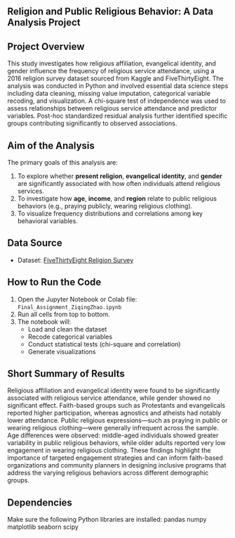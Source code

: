## Religion and Public Religious Behavior: A Data Analysis Project

## Project Overview

This study investigates how religious affiliation, evangelical identity, and gender influence the frequency of religious service attendance, using a 2016 religion survey dataset sourced from Kaggle and FiveThirtyEight.
The analysis was conducted in Python and involved essential data science steps including data cleaning, missing value imputation, categorical variable recoding, and visualization. A chi-square test of independence was used to assess relationships between religious service attendance and predictor variables. Post-hoc standardized residual analysis further identified specific groups contributing significantly to observed associations.

## Aim of the Analysis
The primary goals of this analysis are:
1. To explore whether **present religion**, **evangelical identity**, and **gender** are significantly associated with how often individuals attend religious services.
2. To investigate how **age**, **income**, and **region** relate to public religious behaviors (e.g., praying publicly, wearing religious clothing).
3. To visualize frequency distributions and correlations among key behavioral variables.

## Data Source
- Dataset: [FiveThirtyEight Religion Survey](https://raw.githubusercontent.com/psyzhao0122/Final-Assignment_Psych-Research/main/religion-survey-results.csv)

## How to Run the Code

1. Open the Jupyter Notebook or Colab file: `Final_Assignment_ZiqingZhao.ipynb`
2. Run all cells from top to bottom.
3. The notebook will:
   - Load and clean the dataset
   - Recode categorical variables
   - Conduct statistical tests (chi-square and correlation)
   - Generate visualizations

## Short Summary of Results
Religious affiliation and evangelical identity were found to be significantly associated with religious service attendance, while gender showed no significant effect.
Faith-based groups such as Protestants and evangelicals reported higher participation, whereas agnostics and atheists had notably lower attendance.
Public religious expressions—such as praying in public or wearing religious clothing—were generally infrequent across the sample.
Age differences were observed: middle-aged individuals showed greater variability in public religious behaviors, while older adults reported very low engagement in wearing religious clothing.
These findings highlight the importance of targeted engagement strategies and can inform faith-based organizations and community planners in designing inclusive programs that address the varying religious behaviors across different demographic groups.

## Dependencies
Make sure the following Python libraries are installed: pandas numpy matplotlib seaborn scipy

